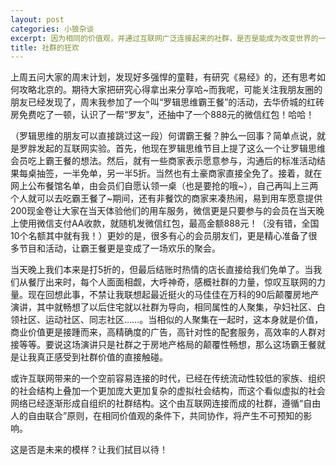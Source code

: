 ```yaml
---
layout: post
categories: 小狼杂谈
excerpt: 因为相同的价值观，并通过互联网广泛连接起来的社群，是否是能成为改变世界的一种新的社会结构呢？值得期待。
title: 社群的狂欢
---
```


上周五问大家的周末计划，发现好多强悍的童鞋，有研究《易经》的，还有思考如何攻略北京的。期待大家把研究心得拿出来分享哈~而我呢，可能关注我朋友圈的朋友已经发现了，周末我参加了一个叫“罗辑思维霸王餐”的活动，去华侨城的红砖房免费吃了一顿，认识了一帮“罗友”，还抽中了一个888元的微信红包！哈哈！

（罗辑思维的朋友可以直接跳过这一段）何谓霸王餐？肿么一回事？简单点说，就是罗胖发起的互联网实验。首先，他现在罗辑思维节目上提了这么一个让罗辑思维会员吃上霸王餐的想法。然后，就有一些商家表示愿意参与，沟通后的标准活动结果每桌抽签，一半免单，另一半5折。当然也有土豪商家直接全免了。接着，就在网上公布餐馆名单，由会员们自愿认领一桌（也是要抢的哦~），自己再叫上三两个人就可以去吃霸王餐了~期间，还有非餐饮的商家来凑热闹，易到用车愿意提供200现金卷让大家在当天体验他们的用车服务，微信更是只要参与的会员在当天晚上使用微信支付AA收款，就随机发微信红包，最高金额888元！（没有错，全国10个名额其中就有我！）更妙的是，很多有心的会员朋友们，更是精心准备了很多节目和活动，让霸王餐更是变成了一场欢乐的聚会。

当天晚上我们本来是打5折的，但最后结账时热情的店长直接给我们免单了。当我们从餐厅出来时，每个人面面相觑，大呼神奇，感概社群的力量，惊叹互联网的力量。现在回想此事，不禁让我联想起最近挺火的马佳佳在万科的90后颠覆房地产演讲，其中就畅想了以后住宅就以社群为导向，相同属性的人聚集，孕妇社区、白领社区、运动社区、同志社区……。当相似的人聚集在一起时，这本身就是价值，商业价值更是接踵而来，高精确度的广告，高针对性的配套服务，高效率的人群对接等等。要说这场演讲只是社群之于房地产格局的颠覆性畅想，那么这场霸王餐就是让我真正感受到社群价值的直接触碰。

或许互联网带来的一个空前容易连接的时代，已经在传统流动性较低的家族、组织的社会结构上叠加一个更加庞大更加复杂的虚拟社会结构，而这个看似虚拟的社会网络已经逐渐形成自组织的社群结构。这个由互联网连接而成的社群，遵循“自由人的自由联合”原则，在相同价值观的条件下，共同协作，将产生不可预知的影响。

这是否是未来的模样？让我们拭目以待！
